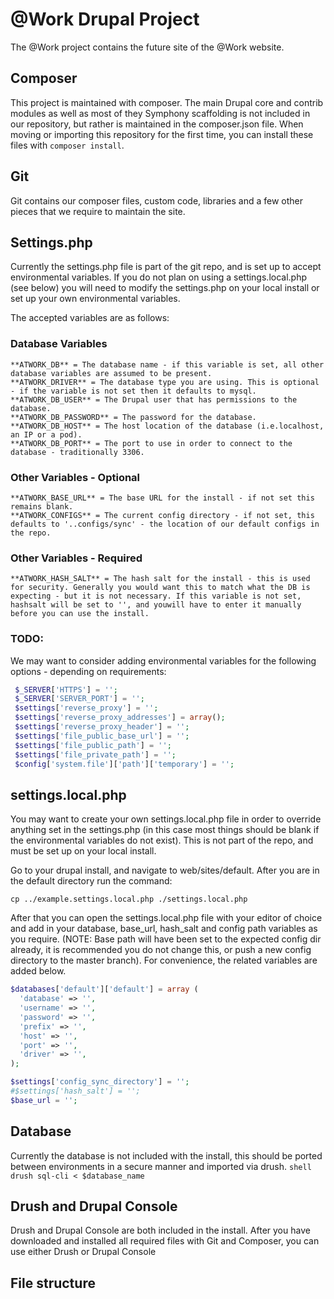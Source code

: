 # @Work Drupal Project
The @Work project contains the future site of the @Work website. 

## Composer
This project is maintained with composer. The main Drupal core and contrib modules as well as most of they Symphony scaffolding is not included in our repository, but rather is maintained in the composer.json file. When moving or importing this repository for the first time, you can install these files with ```composer install```. 

## Git
Git contains our composer files, custom code, libraries and a few other pieces that we require to maintain the site. 

## Settings.php
Currently the settings.php file is part of the git repo, and is set up to accept environmental variables. If you do not plan on using a settings.local.php (see below) you will need to modify the settings.php on your local install or set up your own environmental variables. 

The accepted variables are as follows:

### Database Variables
```
**ATWORK_DB** = The database name - if this variable is set, all other database variables are assumed to be present.
**ATWORK_DRIVER** = The database type you are using. This is optional - if the variable is not set then it defaults to mysql.
**ATWORK_DB_USER** = The Drupal user that has permissions to the database.
**ATWORK_DB_PASSWORD** = The password for the database.
**ATWORK_DB_HOST** = The host location of the database (i.e.localhost, an IP or a pod).
**ATWORK_DB_PORT** = The port to use in order to connect to the database - traditionally 3306.
```

### Other Variables - Optional
```
**ATWORK_BASE_URL** = The base URL for the install - if not set this remains blank.
**ATWORK_CONFIGS** = The current config directory - if not set, this defaults to '..configs/sync' - the location of our default configs in the repo.
```

### Other Variables - Required
```
**ATWORK_HASH_SALT** = The hash salt for the install - this is used for security. Generally you would want this to match what the DB is expecting - but it is not necessary. If this variable is not set, hashsalt will be set to '', and youwill have to enter it manually before you can use the install. 
```
### TODO:
We may want to consider adding environmental variables for the following options - depending on requirements:
```php
 $_SERVER['HTTPS'] = '';
 $_SERVER['SERVER_PORT'] = '';
 $settings['reverse_proxy'] = '';
 $settings['reverse_proxy_addresses'] = array();
 $settings['reverse_proxy_header'] = '';
 $settings['file_public_base_url'] = ''; 
 $settings['file_public_path'] = '';
 $settings['file_private_path'] = '';
 $config['system.file']['path']['temporary'] = '';
```

## settings.local.php
You may want to create your own settings.local.php file in order to override anything set in the settings.php (in this case most things should be blank if the environmental variables do not exist). This is not part of the repo, and must be set up on your local install. 

Go to your drupal install, and navigate to web/sites/default. After you are in the default directory run the command:

```shell
cp ../example.settings.local.php ./settings.local.php
```

After that you can open the settings.local.php file with your editor of choice and add in your database, base_url, hash_salt and config path variables as you require. (NOTE: Base path will have been set to the expected config dir already, it is recommended you do not change this, or push a new config directory to the master branch). For convenience, the related variables are added below. 

```php
$databases['default']['default'] = array (
  'database' => '',
  'username' => '',
  'password' => '',
  'prefix' => '',
  'host' => '',
  'port' => '',
  'driver' => '',
);

$settings['config_sync_directory'] = '';
#$settings['hash_salt'] = '';
$base_url = '';

```

## Database
Currently the database is not included with the install, this should be ported between environments in a secure manner and imported via drush. ```shell drush sql-cli < $database_name```

## Drush and Drupal Console
Drush and Drupal Console are both included in the install. After you have downloaded and installed all required files with Git and Composer, you can use either Drush or Drupal Console 

## File structure
